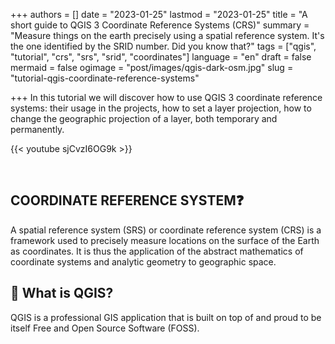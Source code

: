 +++
authors = []
date = "2023-01-25"
lastmod = "2023-01-25"
title = "A short guide to QGIS 3 Coordinate Reference Systems (CRS)"
summary = "Measure things on the earth precisely using a spatial reference system. It's the one identified by the SRID number. Did you know that?"
tags = ["qgis", "tutorial", "crs", "srs", "srid", "coordinates"]
language = "en"
draft = false
mermaid = false
ogimage = "post/images/qgis-dark-osm.jpg"
slug = "tutorial-qgis-coordinate-reference-systems"

+++
In this tutorial we will discover how to use QGIS 3 coordinate reference systems: their usage in the projects, how to set a layer projection, how to change the geographic projection of a layer, both temporary and permanently.

{{< youtube sjCvzI6OG9k >}}

<br>

## COORDINATE REFERENCE SYSTEM❓

A spatial reference system (SRS) or coordinate reference system (CRS) is a framework used to precisely measure locations on the surface of the Earth as coordinates. It is thus the application of the abstract mathematics of coordinate systems and analytic geometry to geographic space.

## 🔴 What is QGIS?

QGIS is a professional GIS application that is built on top of and proud to be itself Free and Open Source Software (FOSS).

